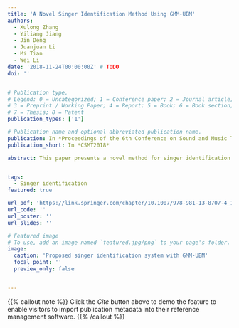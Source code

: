 ```yaml
---
title: 'A Novel Singer Identification Method Using GMM-UBM'
authors:
  - Xulong Zhang
  - Yiliang Jiang
  - Jin Deng
  - Juanjuan Li
  - Mi Tian
  - Wei Li 
date: '2018-11-24T00:00:00Z' # TODO
doi: ''


# Publication type.
# Legend: 0 = Uncategorized; 1 = Conference paper; 2 = Journal article;
# 3 = Preprint / Working Paper; 4 = Report; 5 = Book; 6 = Book section;
# 7 = Thesis; 8 = Patent
publication_types: ['1']

# Publication name and optional abbreviated publication name.
publication: In *Proceedings of the 6th Conference on Sound and Music Technology*
publication_short: In *CSMT2018*

abstract: This paper presents a novel method for singer identification from polyphonic music audio signals. It is based on the universal background model (UBM), which is a singer-independent Gaussian mixture model (GMM) trained on many songs to model the singer characteristics. For our model, singing voice separation on a polyphonic signal is used to cope with the negative influences caused by background accompaniment. Then, we construct UBM for each singer trained with the Mel-frequency Cepstral Coefficients (MFCCs) feature, using the maximum a posterior (MAP) estimation. Singer identification is realized by matching test samples to the obtained UBMs for individual singers. Another major contribution of our work is to present two new large singer identification databases with over 100 singers. The proposed system is evaluated on two public datasets and two new ones. Results indicate that UBM can build more accurate statistical models of the singer’s voice than conventional methods. The evaluation carried out on the public dataset shows that our method achieves 16% improvement in accuracy compared with the state-of-the-art singer identification system.


tags:
  - Singer identification
featured: true

url_pdf: 'https://link.springer.com/chapter/10.1007/978-981-13-8707-4_1'
url_code: ''
url_poster: ''
url_slides: ''

# Featured image
# To use, add an image named `featured.jpg/png` to your page's folder.
image:
  caption: 'Proposed singer identification system with GMM-UBM'
  focal_point: ''
  preview_only: false


---
```


{{% callout note %}}
Click the _Cite_ button above to demo the feature to enable visitors to import publication metadata into their reference management software.
{{% /callout %}}

